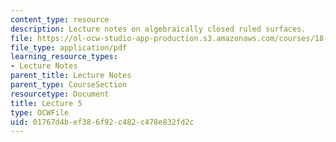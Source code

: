 ```yaml
---
content_type: resource
description: Lecture notes on algebraically closed ruled surfaces.
file: https://ol-ocw-studio-app-production.s3.amazonaws.com/courses/18-727-topics-in-algebraic-geometry-algebraic-surfaces-spring-2008/01767d4bef386f92c482c478e832fd2c_lect5.pdf
file_type: application/pdf
learning_resource_types:
- Lecture Notes
parent_title: Lecture Notes
parent_type: CourseSection
resourcetype: Document
title: Lecture 5
type: OCWFile
uid: 01767d4b-ef38-6f92-c482-c478e832fd2c
---
```

